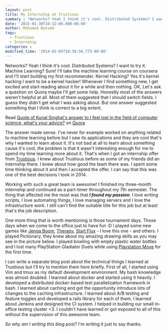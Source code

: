 ```yaml
---
layout: post
title: My Internship at Trustious
summary : "Networks? Yeah I think it's cool. Distributed Systems? I want to try it. Machine Learning? Sure! I'll take the machine learning course on coursera and I'll start building my first recommender. Kernel Hacking? Yes it's kernel hacking I want to be a kernel hacker! Whenever I find something new, I get excited and start reading about it for a while and then nothing. That's when I got an internship offer from Trustious."
date: '2015-01-30T10:32:00.000-08:00'
author: Mohamed Bassem
tags:
  - Trustious
  - Internship
categories :
modified_time: '2014-02-05T10:36:56.773-08:00'
---
```

Networks? Yeah I think it's cool. Distributed Systems? I want to try it. Machine Learning? Sure! I'll take the machine learning course on coursera and I'll start building my first recommender. Kernel Hacking? Yes it's kernel hacking I want to be a kernel hacker! Whenever I find something new, I get excited and start reading about it for a while and then nothing. OK, Let's ask a question on Quora maybe I'll get some help. Honestly most of the answers weren't helpful at all. Most of them suggested that I should switch fields. I guess they didn't get what I was asking about. But one answer suggested something that I think is correct to a big extent.

<span class="quora-content-embed" data-name="I-feel-lost-in-the-field-of-computer-science-whats-your-advice/answer/Kunal-Singhal/quote/2497308">Read <a data-width="541" data-height="240" class="quora-content-link" href="http://www.quora.com/I-feel-lost-in-the-field-of-computer-science-whats-your-advice/answer/Kunal-Singhal/quote/2497308" data-embed="Re30fZ2" data-type="quote" data-id="2497308" data-key="d3bac1aede398a89d14048aeae06944e">Quote of Kunal Singhal's answer to I feel lost in the field of computer science, what's your advice?</a> on <a href="http://www.quora.com">Quora</a><script type="text/javascript" src="http://www.quora.com/widgets/content"></script></span>

The answer made sense. I've never for example worked on anything related to machine learning before but I saw its applications and they are cool that's why I wanted to learn about it. It's not bad at all to learn about something cause it's cool, the problem is that it wasn't interesting enough for me to spend my time learning more about it. That's when I got an internship offer from [Trustious](http://www.trustious.com/). I knew about Trustious before as some of my friends did an internship there. I knew about how good the team there was. I spent some time thinking about it and then I accepted the offer. I can say that this was one of the best decisions I took in 2014.

Working with such a great team is awesome! I finished my three-month internship and continued as a part-timer throughout my 7th semester. The thing that affected me the most was that ***I found my passion***. I love writing scripts, I love automating things, I love managing servers and I love the infrastructure work. I still can't find the suitable title for this job but at least that's the job description.

One more thing that is worth mentioning is those tournament days. Those days when we come to the office just to have fun :D I played some new games like [Jenga Boom](http://www.amazon.com/Hasbro-A2028-Jenga-Boom/dp/B009H0EFGE), [Therapy](http://www.amazon.com/Pressman-Therapy-The-Game/dp/B000IUA1AQ), [Start Flux](http://www.amazon.ca/Looney-Lab-star-flux-game/dp/B005WGPZWU) - I love this one - and others. I played Pictionary, they knew about my amazing drawing skills as you may see in the picture below. I played bowling with empty plastic water bottles and I lost many PlayStation Gladiator Duels while using [Playstation Move](http://en.wikipedia.org/wiki/PlayStation_Move) for the first time.

I can write a separate blog post about the technical things I learned at Trustious but I'll try to mention them here briefly. First of all, I started using Vim and tmux as my default development environment. My bash knowledge was almost doubled. I learned about docker and started using it heavily. I developed a distributed docker-based test parallelization framework in bash. I learned about caching and got the opportunity introduce lots of changes to the caching infrastructure. I learned about A/B testing and feature toggles and developed a rails library for each of them. I learned about Jenkins and designed the CI system. I helped in building our small in-office testing cluster <3. I couldn't have learned or got exposed to all of this without the supervision of this awesome team.

*So why am I writing this blog post?* I'm writing it just to say thanks.
